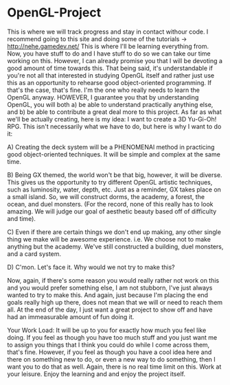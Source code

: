 OpenGL-Project
==============

This is where we will track progress and stay in contact withour code. I recommend going to this site and doing
some of the tutorials -> http://nehe.gamedev.net/
This is where I'll be learning everything from. Now, you have stuff to do and I have stuff to do so we can take our time
working on this. However, I can already promise you that I will be devoting a good amount of time towards this. That being
said, it's understandable if you're not all that interested in studying OpenGL itself and rather just use this as an
opportunity to rehearse good object-oriented programming. If that's the case, that's fine. I'm the one who really needs to
learn the OpenGL anyway. HOWEVER, I guarantee you that by understanding OpenGL, you will both a) be able to understand
practically anything else, and b) be able to contribute a great deal more to this project. As far as what we'll be actually
creating, here is my idea: I want to create a 3D Yu-Gi-Oh! RPG. This isn't necessarily what we have to do, but here is
why I want to do it:

A) Creating the deck system will be a PHENOMENAl method in practicing good object-oriented techniques. It will be
simple and complex at the same time.

B) Being GX themed, the world won't be that big, however, it will be diverse. This gives us the opportunity to try
different OpenGL artistic techniques, such as luminosity, water, depth, etc. Just as a reminder, GX takes place on a
small island. So, we will construct dorms, the academy, a forest, the ocean, and duel monsters.
(For the record, none of this really has to look amazing. We will judge our goal of aesthetic beauty based off of
difficulty and time).

C) Even if there are certain things we don't end up making, any other single thing we make will be awesome experience.
i.e. We choose not to make anything but the academy. We've still constructed a building, duel monsters, and a card system.

D) C'mon. Let's face it. Why would we not try to make this?

Now, again, if there's some reason you would really rather not work on this and you would prefer something else, I am
not stubborn, I've just always wanted to try to make this. And again, just because I'm placing the end goals really high
up there, does not mean that we will or need to reach them all. At the end of the day, I just want a great project to
show off and have had an immeasurable amount of fun doing it.

Your Work Load:
It will be up to you for exactly how much you feel like doing. If you feel as though you have too much stuff and you just
want me to assign you things that I think you could do while I come across them, that's fine. However, if you feel as though
you have a cool idea here and there on something new to do, or even a new way to do something, then I want you to do that
as well. Again, there is no real time limit on this. Work at your leisure. Enjoy the learning and and enjoy the project
itself.
